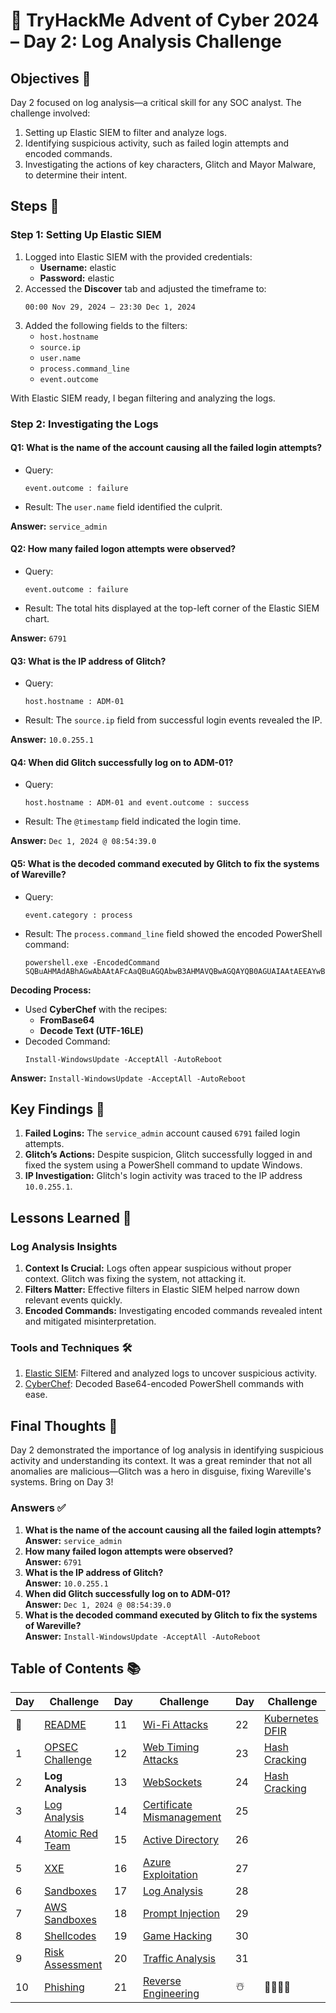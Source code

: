 # 🎄 TryHackMe Advent of Cyber 2024 – Day 2: Log Analysis Challenge

## Objectives 🎯

Day 2 focused on log analysis—a critical skill for any SOC analyst. The challenge involved:
1. Setting up Elastic SIEM to filter and analyze logs.
2. Identifying suspicious activity, such as failed login attempts and encoded commands.
3. Investigating the actions of key characters, Glitch and Mayor Malware, to determine their intent.

## Steps 🚀

### Step 1: Setting Up Elastic SIEM
1. Logged into Elastic SIEM with the provided credentials:
   - **Username:** elastic  
   - **Password:** elastic  
2. Accessed the **Discover** tab and adjusted the timeframe to:
   ```
   00:00 Nov 29, 2024 – 23:30 Dec 1, 2024
   ```
3. Added the following fields to the filters:
   - `host.hostname`
   - `source.ip`
   - `user.name`
   - `process.command_line`
   - `event.outcome`

With Elastic SIEM ready, I began filtering and analyzing the logs.

### Step 2: Investigating the Logs

#### **Q1: What is the name of the account causing all the failed login attempts?**
- Query:
  ```
  event.outcome : failure
  ```
- Result:
  The `user.name` field identified the culprit.

**Answer:** `service_admin`

#### **Q2: How many failed logon attempts were observed?**
- Query:
  ```
  event.outcome : failure
  ```
- Result:
  The total hits displayed at the top-left corner of the Elastic SIEM chart.

**Answer:** `6791`

#### **Q3: What is the IP address of Glitch?**
- Query:
  ```
  host.hostname : ADM-01
  ```
- Result:
  The `source.ip` field from successful login events revealed the IP.

**Answer:** `10.0.255.1`

#### **Q4: When did Glitch successfully log on to ADM-01?**
- Query:
  ```
  host.hostname : ADM-01 and event.outcome : success
  ```
- Result:
  The `@timestamp` field indicated the login time.

**Answer:** `Dec 1, 2024 @ 08:54:39.0`

#### **Q5: What is the decoded command executed by Glitch to fix the systems of Wareville?**
- Query:
  ```
  event.category : process
  ```
- Result:
  The `process.command_line` field showed the encoded PowerShell command:
  ```
  powershell.exe -EncodedCommand SQBuAHMAdABhAGwAbAAtAFcAaQBuAGQAbwB3AHMAVQBwAGQAYQB0AGUAIAAtAEEAYwBjAGUAcAB0AEEAbABsACAALQBBAHUAdABvAFIAZQBiAG8AbwB0AA==
  ```

**Decoding Process:**
- Used **CyberChef** with the recipes:
  - **FromBase64**
  - **Decode Text (UTF-16LE)**
- Decoded Command:
  ```
  Install-WindowsUpdate -AcceptAll -AutoReboot
  ```

**Answer:** `Install-WindowsUpdate -AcceptAll -AutoReboot`

## Key Findings 🔑

1. **Failed Logins:** The `service_admin` account caused `6791` failed login attempts.
2. **Glitch’s Actions:** Despite suspicion, Glitch successfully logged in and fixed the system using a PowerShell command to update Windows.
3. **IP Investigation:** Glitch's login activity was traced to the IP address `10.0.255.1`.

## Lessons Learned 🌟

### Log Analysis Insights
1. **Context Is Crucial:** Logs often appear suspicious without proper context. Glitch was fixing the system, not attacking it.
2. **Filters Matter:** Effective filters in Elastic SIEM helped narrow down relevant events quickly.
3. **Encoded Commands:** Investigating encoded commands revealed intent and mitigated misinterpretation.

### Tools and Techniques 🛠️
1. [Elastic SIEM](https://www.elastic.co/what-is/siem): Filtered and analyzed logs to uncover suspicious activity.
2. [CyberChef](https://gchq.github.io/CyberChef/): Decoded Base64-encoded PowerShell commands with ease.


## Final Thoughts 🎁

Day 2 demonstrated the importance of log analysis in identifying suspicious activity and understanding its context. It was a great reminder that not all anomalies are malicious—Glitch was a hero in disguise, fixing Wareville's systems. Bring on Day 3!

### Answers ✅
1. **What is the name of the account causing all the failed login attempts?**  
   **Answer:** `service_admin`
2. **How many failed logon attempts were observed?**  
   **Answer:** `6791`
3. **What is the IP address of Glitch?**  
   **Answer:** `10.0.255.1`
4. **When did Glitch successfully log on to ADM-01?**  
   **Answer:** `Dec 1, 2024 @ 08:54:39.0`
5. **What is the decoded command executed by Glitch to fix the systems of Wareville?**  
   **Answer:** `Install-WindowsUpdate -AcceptAll -AutoReboot`

## Table of Contents 📚

| Day  | Challenge                              | Day  | Challenge                               | Day  | Challenge                               |
|------|----------------------------------------|------|-----------------------------------------|------|-----------------------------------------|
| 📖  | [README](README.md)                    | 11   | [Wi-Fi Attacks](day_11.md)             | 22   | [Kubernetes DFIR](day_22.md)            |
| 1    | [OPSEC Challenge](day1.md)             | 12   | [Web Timing Attacks](day_12.md)        | 23   | [Hash Cracking](day_23.md)              |
| 2    | **Log Analysis**                       | 13   | [WebSockets](day_13.md)                | 24   | [Hash Cracking](day_23.md)              |
| 3    | [Log Analysis](day3.md)                | 14   | [Certificate Mismanagement](day_14.md) | 25   |                                         |
| 4    | [Atomic Red Team](day4.md)             | 15   | [Active Directory](day_15.md)          | 26   |                                         |
| 5    | [XXE](day5.md)                         | 16   | [Azure Exploitation](day_16.md)        | 27   |                                         |
| 6    | [Sandboxes](day6.md)                   | 17   | [Log Analysis](day_17.md)              | 28   |                                         |
| 7    | [AWS Sandboxes](day7.md)               | 18   | [Prompt Injection](day_18.md)          | 29   |                                         |
| 8    | [Shellcodes](day8.md)                  | 19   | [Game Hacking](day_19.md)              | 30   |                                         |
| 9    | [Risk Assessment](day9.md)             | 20   | [Traffic Analysis](day_20.md)          | 31   |                                         |
| 10   | [Phishing](day_10.md)                  | 21   | [Reverse Engineering](day_21.md)       | ☃️  | 🎄🎅🎁✨                              |
